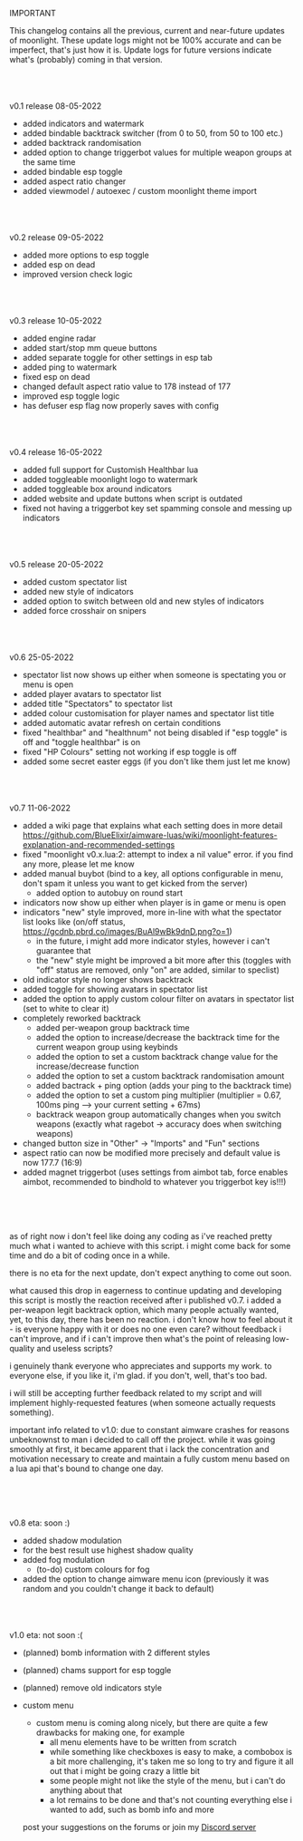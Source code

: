 IMPORTANT

This changelog contains all the previous, current and near-future updates of moonlight.
These update logs might not be 100% accurate and can be imperfect, that's just how it is.
Update logs for future versions indicate what's (probably) coming in that version.

<br><br><br>
v0.1 release 08-05-2022
- added indicators and watermark
- added bindable backtrack switcher (from 0 to 50, from 50 to 100 etc.)
- added backtrack randomisation
- added option to change triggerbot values for multiple weapon groups at the same time
- added bindable esp toggle
- added aspect ratio changer
- added viewmodel / autoexec / custom moonlight theme import

<br><br><br>
v0.2 release 09-05-2022
- added more options to esp toggle
- added esp on dead
- improved version check logic

<br><br><br>
v0.3 release 10-05-2022
- added engine radar
- added start/stop mm queue buttons
- added separate toggle for other settings in esp tab
- added ping to watermark
- fixed esp on dead
- changed default aspect ratio value to 178 instead of 177
- improved esp toggle logic
- has defuser esp flag now properly saves with config

<br><br><br>
v0.4 release 16-05-2022
- added full support for Customish Healthbar lua
- added toggleable moonlight logo to watermark
- added toggleable box around indicators
- added website and update buttons when script is outdated
- fixed not having a triggerbot key set spamming console and messing up indicators

<br><br><br>
v0.5 release 20-05-2022
- added custom spectator list
- added new style of indicators
- added option to switch between old and new styles of indicators
- added force crosshair on snipers

<br><br><br>
v0.6 25-05-2022
- spectator list now shows up either when someone is spectating you or menu is open
- added player avatars to spectator list
- added title "Spectators" to spectator list
- added colour customisation for player names and spectator list title
- added automatic avatar refresh on certain conditions
- fixed "healthbar" and "healthnum" not being disabled if "esp toggle" is off and "toggle healthbar" is on
- fixed "HP Colours" setting not working if esp toggle is off
- added some secret easter eggs (if you don't like them just let me know)

<br><br><br>
v0.7 11-06-2022
- added a wiki page that explains what each setting does in more detail https://github.com/BlueElixir/aimware-luas/wiki/moonlight-features-explanation-and-recommended-settings
- fixed "moonlight v0.x.lua:2: attempt to index a nil value" error. if you find any more, please let me know
- added manual buybot (bind to a key, all options configurable in menu, don't spam it unless you want to get kicked from the server)
  * added option to autobuy on round start
- indicators now show up either when player is in game or menu is open
- indicators "new" style improved, more in-line with what the spectator list looks like (on/off status, https://gcdnb.pbrd.co/images/BuAl9wBk9dnD.png?o=1)
  * in the future, i might add more indicator styles, however i can't guarantee that
  * the "new" style might be improved a bit more after this (toggles with "off" status are removed, only "on" are added, similar to speclist)
- old indicator style no longer shows backtrack
- added toggle for showing avatars in spectator list
- added the option to apply custom colour filter on avatars in spectator list (set to white to clear it)
- completely reworked backtrack
  * added per-weapon group backtrack time
  * added the option to increase/decrease the backtrack time for the current weapon group using keybinds
  * added the option to set a custom backtrack change value for the increase/decrease function
  * added the option to set a custom backtrack randomisation amount
  * added bactrack + ping option (adds your ping to the backtrack time)
  * added the option to set a custom ping multiplier (multiplier = 0.67, 100ms ping --> your current setting + 67ms)
  * backtrack weapon group automatically changes when you switch weapons (exactly what ragebot -> accuracy does when switching weapons)
- changed button size in "Other" -> "Imports" and "Fun" sections
- aspect ratio can now be modified more precisely and default value is now 177.7 (16:9)
- added magnet triggerbot (uses settings from aimbot tab, force enables aimbot, recommended to bindhold to whatever you triggerbot key is!!!)

<br><br><br>

as of right now i don't feel like doing any coding as i've reached pretty much what i wanted to achieve with this script.
i might come back for some time and do a bit of coding once in a while.

there is no eta for the next update, don't expect anything to come out soon.

what caused this drop in eagerness to continue updating and developing this script is mostly the reaction received after i published v0.7. i added a per-weapon legit backtrack option, which many people actually wanted, yet, to this day, there has been no reaction. i don't know how to feel about it - is everyone happy with it or does no one even care? without feedback i can't improve, and if i can't improve then what's the point of releasing low-quality and useless scripts?

i genuinely thank everyone who appreciates and supports my work. to everyone else, if you like it, i'm glad. if you don't, well, that's too bad.

i will still be accepting further feedback related to my script and will implement highly-requested features (when someone actually requests something).

important info related to v1.0:
due to constant aimware crashes for reasons unbeknownst to man i decided to call off the project. while it was going smoothly at first, it became apparent that i lack the concentration and motivation necessary to create and maintain a fully custom menu based on a lua api that's bound to change one day.

<br><br><br>

v0.8 eta: soon :)
- added shadow modulation
 - for the best result use highest shadow quality
- added fog modulation
  * (to-do) custom colours for fog
- added the option to change aimware menu icon (previously it was random and you couldn't change it back to default)

<br><br><br>
v1.0 eta: not soon :(
- (planned) bomb information with 2 different styles
- (planned) chams support for esp toggle
- (planned) remove old indicators style
- custom menu
  - custom menu is coming along nicely, but there are quite a few drawbacks for making one, for example
    - all menu elements have to be written from scratch
    - while something like checkboxes is easy to make, a combobox is a bit more challenging, it's taken me so long to try and figure it all out that i might be going crazy a little bit
    - some people might not like the style of the menu, but i can't do anything about that
    - a lot remains to be done and that's not counting everything else i wanted to add, such as bomb info and more

  post your suggestions on the forums or join my [Discord server](https://discord.gg/XCpTmK8DAw)
